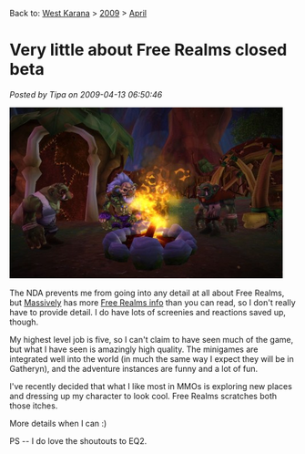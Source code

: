 Back to: [West Karana](/posts/westkarana.md) > [2009](/posts/2009/westkarana.md) > [April](./westkarana.md)
# Very little about Free Realms closed beta

*Posted by Tipa on 2009-04-13 06:50:46*

[![54755](../../../uploads/2009/04/54755-480x300.jpg "54755")](../../../uploads/2009/04/54755.jpg)

The NDA prevents me from going into any detail at all about Free Realms, but [Massively](http://www.massively.com/) has more [Free Realms info](http://www.massively.com/category/free-realms) than you can read, so I don't really have to provide detail. I do have lots of screenies and reactions saved up, though.

My highest level job is five, so I can't claim to have seen much of the game, but what I have seen is amazingly high quality. The minigames are integrated well into the world (in much the same way I expect they will be in Gatheryn), and the adventure instances are funny and a lot of fun.

I've recently decided that what I like most in MMOs is exploring new places and dressing up my character to look cool. Free Realms scratches both those itches.

More details when I can :)

PS -- I do love the shoutouts to EQ2.


